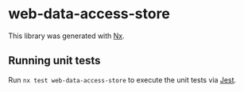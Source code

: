 # web-data-access-store

This library was generated with [Nx](https://nx.dev).

## Running unit tests

Run `nx test web-data-access-store` to execute the unit tests via [Jest](https://jestjs.io).
